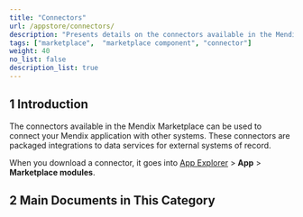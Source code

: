 ```yaml
---
title: "Connectors"
url: /appstore/connectors/
description: "Presents details on the connectors available in the Mendix Marketplace."
tags: ["marketplace",  "marketplace component", "connector"]
weight: 40
no_list: false
description_list: true
---
```


## 1 Introduction

The connectors available in the Mendix Marketplace can be used to connect your Mendix application with other systems. These connectors are packaged integrations to data services for external systems of record.

When you download a connector, it goes into [App Explorer](/refguide/app-explorer/) > **App** > **Marketplace modules**.

## 2 Main Documents in This Category
